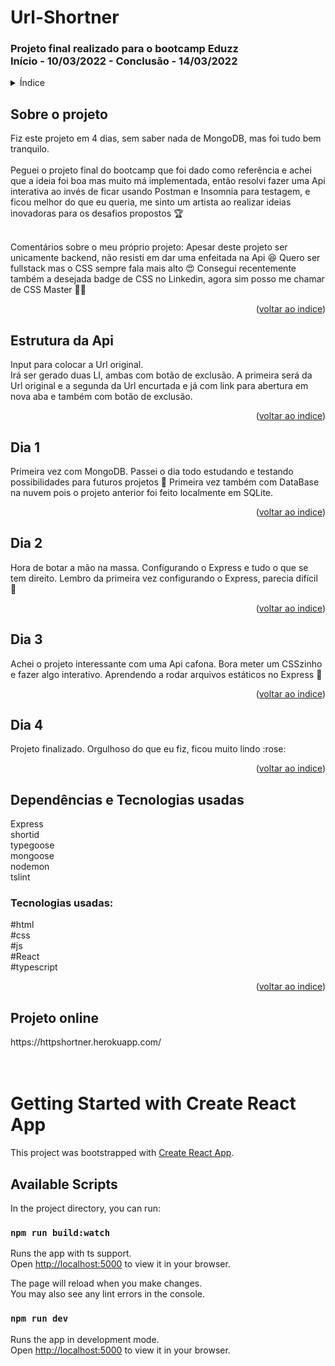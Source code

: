 <h1> Url-Shortner</h1>
<h3> Projeto final realizado para o bootcamp Eduzz
  <br />
Início - 10/03/2022 - Conclusão - 14/03/2022 </h3>

<!-- TABLE OF CONTENTS -->
<details>
  <summary name="indice">Índice</summary>
  <ol>   
    <li><a href="#projeto">Sobre o projeto</a></li>
    <li><a href="#estrutura">Estrutura da Api</a></li>
    <li><a href="#dia1">Dia 1</a></li>
    <li><a href="#dia2">Dia 2</a></li>
    <li><a href="#dia3">Dia 3</a></li>
    <li><a href="#dia4">Dia 4</a></li>
    <li><a href="#tecnologias">Dependências e Tecnologias usadas</a></li>
    <li><a href="#link">Projeto online</a></li>
  </ol>
</details>
<h2 name="projeto"> Sobre o projeto  </h2>
Fiz este projeto em 4 dias, sem saber nada de MongoDB, mas foi tudo bem tranquilo.<br /><br /> Peguei o projeto final do bootcamp que foi dado como referência e achei que a ideia foi boa mas muito má implementada, então resolvi fazer uma Api interativa ao invés de ficar usando Postman e Insomnia para testagem, e ficou melhor do que eu queria, me sinto um artista ao realizar ideias inovadoras para os desafios propostos 🏆
<br /><br />

Comentários sobre o meu próprio projeto: Apesar deste projeto ser unicamente backend, não resisti em dar uma enfeitada na Api 😆 Quero ser fullstack mas o CSS sempre fala mais alto 😍 Consegui recentemente também a desejada badge de CSS no Linkedin, agora sim posso me chamar de CSS Master :superhero_man:
<p align="right">(<a href="#indice">voltar ao indice</a>)</p>
 
<h2 name="estrutura"> Estrutura da Api </h2>
Input para colocar a Url original. <br />
Irá ser gerado duas LI, ambas com botão de exclusão. A primeira será da Url original e a segunda da Url encurtada e já com link para abertura em nova aba e também com botão de exclusão.<br />
<p align="right">(<a href="#indice">voltar ao indice</a>)</p>

<h2 name="dia1"> Dia 1</h2>
Primeira vez com MongoDB. Passei o dia todo estudando e testando possibilidades para futuros projetos 🤔 Primeira vez também com DataBase na nuvem pois o projeto anterior foi feito localmente em SQLite.
<p align="right">(<a href="#indice">voltar ao indice</a>)</p>

<h2 name="dia2"> Dia 2</h2>
Hora de botar a mão na massa. Configurando o Express e tudo o que se tem direito. Lembro da primeira vez configurando o Express, parecia difícil 👊
<p align="right">(<a href="#indice">voltar ao indice</a>)</p>

<h2 name="dia3">Dia 3</h2>
Achei o projeto interessante com uma Api cafona. Bora meter um CSSzinho e fazer algo interativo. Aprendendo a rodar arquivos estáticos no Express 💪
<p align="right">(<a href="#indice">voltar ao indice</a>)</p>

<h2 name="di4">Dia 4</h2>
Projeto finalizado. Orgulhoso do que eu fiz, ficou muito lindo :rose:
<p align="right">(<a href="#indice">voltar ao indice</a>)</p>

<h2 name="tecnologias">Dependências e Tecnologias usadas</h2>

Express<br />
shortid<br />
typegoose<br />
mongoose<br />
nodemon<br />
tslint<br />

<h3>Tecnologias usadas:</h3>
#html
<br />
#css
<br />
#js
<br />
#React
<br />
#typescript
<p align="right">(<a href="#indice">voltar ao indice</a>)</p>

<h2 name="link">Projeto online</h2>
https://httpshortner.herokuapp.com/
<br />
<br />
<br />


# Getting Started with Create React App

This project was bootstrapped with [Create React App](https://github.com/facebook/create-react-app).

## Available Scripts

In the project directory, you can run:

### `npm run build:watch`

Runs the app with ts support.\
Open [http://localhost:5000](http://localhost:5000) to view it in your browser.

The page will reload when you make changes.\
You may also see any lint errors in the console.

### `npm run dev`

Runs the app in development mode.\
Open [http://localhost:5000](http://localhost:5000) to view it in your browser.
